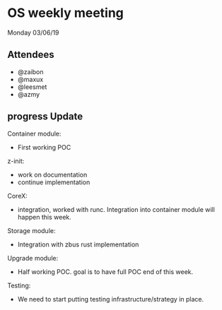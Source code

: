 # OS weekly meeting

Monday 03/06/19

## Attendees

- @zaibon
- @maxux
- @leesmet
- @azmy

## progress Update

Container module:

- First working POC

z-init:

- work on documentation
- continue implementation

CoreX:

- integration, worked with runc. Integration into container module will happen this week.

Storage module:

- Integration with zbus rust implementation

Upgrade module:

- Half working POC. goal is to have full POC end of this week.

Testing:

- We need to start putting testing infrastructure/strategy in place.
